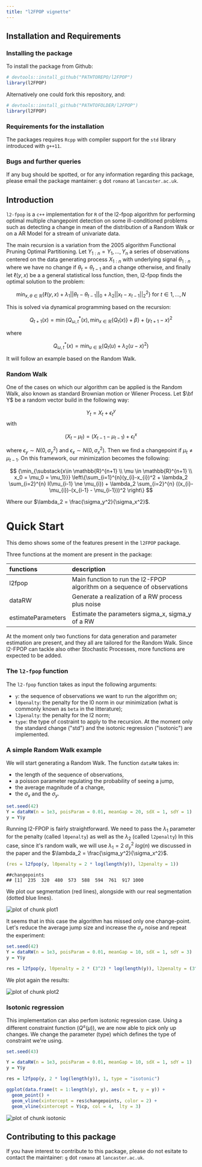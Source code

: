 ```yaml
---
title: "l2FPOP vignette"
---
```




## Installation and Requirements

### Installing the package

To install the package from Github:


```r
# devtools::install_github("PATHTOREPO/l2FPOP")
library(l2FPOP)
```


Alternatively one could fork this repository, and:


```r
# devtools::install_github("PATHTOFOLDER/l2FPOP")
library(l2FPOP)
```


### Requirements for the installation

The packages requires `Rcpp` with compiler support for the `std` library introduced with `g++11`.


### Bugs and further queries

If any bug should be spotted, or for any information regarding this package, please email the package mantainer: `g` dot `romano` at `lancaster.ac.uk`.

## Introduction

`l2-fpop` is a `c++` implementation for `R` of the l2-fpop algorithm for performing optimal multiple changepoint detection on some ill-conditioned problems such as detecting a change in mean of the distribution of a Random Walk or on a AR Model for a stream of univariate data.

The main recursion is a variation from the 2005 algorithm Functional Pruning Optimal Partitioning. Let $Y_{1:n} = {Y_1, \dots, Y_n}$ a series of observations centered on the data generating process $X_{1:n}$ with underlying signal $\theta_{1:n}$ where we have no change if $\theta_t = \theta_{t-1}$ and a change otherwise, and finally let $\ell(y, x)$ be a a general statistical loss function, then, l2-fpop finds the optimal solution to the problem:

$$
 \min_{x, \theta \in \mathbb{R}} \left\{  \ell(y, x) + \lambda_1 ||\theta_t - \theta_{t - 1}||_0 + \lambda_2 ||x_t - x_{t - 1}||_2^2 \right\} \ \text{for} \ t \in {1, ..., N}
$$

This is solved via dynamical programming based on the recursion:

$$
Q_{t+1}(x) = \min \left\lbrace Q^*_{\omega,t}(x),\,\min_{x \in \mathbb{R}}\{Q_{t}(x)\} + \beta \right\rbrace + (y_{t+1}-x)^2
$$

where

$$
Q^*_{\omega,t}(x) = \min_{u \in \mathbb{R}}\left(Q_{t}(u) + \lambda_2 (u-x)^2 \right)
$$

It will follow an example based on the Random Walk.

### Random Walk

One of the cases on which our algorithm can be applied is the Random Walk, also known as standard Brownian motion or Wiener Process. Let $\bf Y$ be a random vector build in the following way:

$$
Y_t = X_t + \epsilon_t^y
$$
with

$$
(X_{t} - \mu_{t}) = (X_{t-1} - \mu_{t-1}) + \epsilon_{t}^x
$$

where $\epsilon_y \sim N(0, \sigma^2_y)$ and $\epsilon_x \sim N(0, \sigma^2_x)$. Then we find a changepoint if $\mu_t \neq \mu_{t-1}$. On this framework, our minimization becomes the following:

$$
{\min_{\substack{x\in \mathbb{R}^{n+1} \\ \mu \in \mathbb{R}^{n+1} \\ x_0 = \mu_0 = \mu_1}}}
 \left\{\sum_{i=1}^{n}(y_{i}-x_{i})^2 + \lambda_2 \sum_{i=2}^{n} I(\mu_{i-1} \ne \mu_{i}) + \lambda_2 \sum_{i=2}^{n} ((x_{i}-\mu_{i})-(x_{i-1} - \mu_{i-1}))^2 \right\}
$$

Where our $\lambda_2 = \frac{\sigma_y^2}{\sigma_x^2}$.

# Quick Start

This demo shows some of the features present in the `l2FPOP` package.

Three functions at the moment are present in the package:


|functions          |description                                                              |
|:------------------|:------------------------------------------------------------------------|
|l2fpop             |Main function to run the l2-FPOP algorithm on a sequence of observations |
|dataRW             |Generate a realization of a RW process plus noise                        |
|estimateParameters |Estimate the parameters sigma_x, sigma_y of a RW                         |

At the moment only two functions for data generation and parameter estimation are present, and they all are tailored for the Random Walk. Since l2-FPOP can tackle also other Stochastic Processes, more functions are expected to be added.

### The `l2-fpop` function

The `l2-fpop` function takes as input the following arguments:

- `y`: the sequence of observations we want to run the algorithm on;
- `l0penalty`: the penalty for the l0 norm in our minimization (what is commonly known as `beta` in the litterature);
- `l2penalty`: the penalty for the l2 norm;
- `type`: the type of costraint to apply to the recursion. At the moment only the standard change ("std") and the isotonic regression ("isotonic") are implemented.

### A simple Random Walk example

We will start generating a Random Walk. The function `dataRW` takes in:

- the length of the sequence of observations,
- a poisson parameter regulating the probability of seeing a jump,
- the average magnitude of a change,
- the $\sigma_x$ and the $\sigma_y$.


```r
set.seed(42)
Y = dataRW(n = 1e3, poisParam = 0.01, meanGap = 20, sdX = 1, sdY = 1)
y = Y$y
```

Running l2-FPOP is fairly straightforward. We need to pass the $\lambda_1$ parameter for the penalty (called `l0penalty`) as well as the $\lambda_2$ (called `l2penalty`)
In this case, since it's random walk, we will use $\lambda_1 = 2 \ \sigma_y^2 \ log(n)$ we discussed in the paper and the $\lambda_2 = \frac{\sigma_y^2}{\sigma_x^2}$.


```r
(res = l2fpop(y, l0penalty = 2 * log(length(y)), l2penalty = 1))
```

```
##changepoints
## [1]  235  320  480  573  588  594  761  917 1000
```

We plot our segmentation (red lines), alongside with our real segmentation (dotted blue lines).

![plot of chunk plot1](figure/plot1-1.png)

It seems that in this case the algorithm has missed only one change-point. Let's reduce the average jump size and increase the $\sigma_y$ noise and repeat the experiment:


```r
set.seed(42)
Y = dataRW(n = 1e3, poisParam = 0.01, meanGap = 10, sdX = 1, sdY = 3)
y = Y$y

res = l2fpop(y, l0penalty = 2 * (3^2) * log(length(y)), l2penalty = (3^2) / 1)
```

We plot again the results:

![plot of chunk plot2](figure/plot2-1.png)

### Isotonic regression

This implementation can also perfom isotonic regression case. Using a different constraint function ($Q^{\leq}(\mu)$), we are now able to pick only up changes. We change the parameter (type) which defines the type of constraint we're using.


```r
set.seed(43)

Y = dataRW(n = 1e3, poisParam = 0.01, meanGap = 10, sdX = 1, sdY = 1)
y = Y$y

res = l2fpop(y, 2 * log(length(y)), 1, type = "isotonic")

ggplot(data.frame(t = 1:length(y), y), aes(x = t, y = y)) +
  geom_point() +
  geom_vline(xintercept = res$changepoints, color = 2) +
  geom_vline(xintercept = Y$cp, col = 4,  lty = 3)
```

![plot of chunk isotonic](figure/isotonic-1.png)

## Contributing to this package

If you have interest to contribute to this package, please do not esitate to contact the maintainer:  `g` dot `romano` at `lancaster.ac.uk`.
